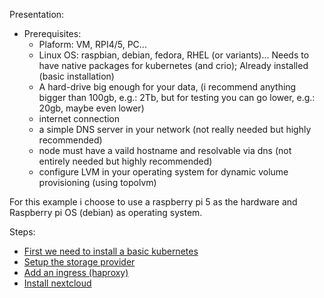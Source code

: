 Presentation:

- Prerequisites:
  - Plaform: VM, RPI4/5, PC...
  - Linux OS: raspbian, debian, fedora, RHEL (or variants)... Needs to have native packages for kubernetes (and crio); Already installed (basic installation)
  - A hard-drive big enough for your data, (i recommend anything bigger than 100gb, e.g.: 2Tb, but for testing you can go lower, e.g.: 20gb, maybe even lower)  
  - internet connection
  - a simple DNS server in your network (not really needed but highly recommended)
  - node must have a vaild hostname and resolvable via dns (not entirely needed but highly recommended)
  - configure LVM in your operating system for dynamic volume provisioning (using topolvm)
  
For this example i choose to use a raspberry pi 5 as the hardware and Raspberry pi OS (debian) as operating system.

Steps:
- [First we need to install a basic kubernetes](install-bare-minimum-kubernetes.md)
- [Setup the storage provider](setup-topolvm.md)
- [Add an ingress (haproxy)](setup-ingress.md)
- [Install nextcloud](setup-nextcloud.md)
